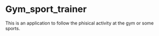 # Gym_sport_trainer
This is an application to follow the phisical activity at the gym or some sports.
